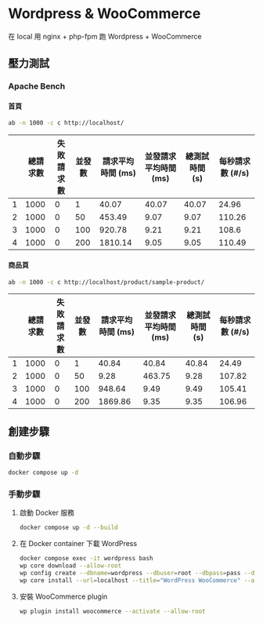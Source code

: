 # Wordpress & WooCommerce

在 local 用 nginx + php-fpm 跑 Wordpress + WooCommerce

## 壓力測試

### Apache Bench

#### 首頁

```bash
ab -n 1000 -c c http://localhost/
```

|  | 總請求數 | 失敗請求數 | 並發數 | 請求平均時間 (ms) | 並發請求平均時間 (ms) | 總測試時間 (s) | 每秒請求數 (#/s) |
| -- | -- | -- | -- | -- | -- | -- | -- |
| 1 | 1000 | 0 | 1 | 40.07 | 40.07 | 40.07 | 24.96 |
| 2 | 1000 | 0 | 50 | 453.49 | 9.07 | 9.07 | 110.26 |
| 3 | 1000 | 0 | 100 | 920.78 | 9.21 | 9.21 | 108.6 |
| 4 | 1000 | 0 | 200 | 1810.14 | 9.05 | 9.05 | 110.49 |

#### 商品頁

```bash
ab -n 1000 -c c http://localhost/product/sample-product/
```

|  | 總請求數 | 失敗請求數 | 並發數 | 請求平均時間 (ms) | 並發請求平均時間 (ms) | 總測試時間 (s) | 每秒請求數 (#/s) |
| -- | -- | -- | -- | -- | -- | -- | -- |
| 1 | 1000 | 0 | 1 | 40.84 | 40.84 | 40.84 | 24.49 |
| 2 | 1000 | 0 | 50 | 9.28 | 463.75 | 9.28 | 107.82 |
| 3 | 1000 | 0 | 100 | 948.64 | 9.49 | 9.49 | 105.41 |
| 4 | 1000 | 0 | 200 | 1869.86 | 9.35 | 9.35 | 106.96 |

## 創建步驟

### 自動步驟

```bash
docker compose up -d
```

### 手動步驟
1. 啟動 Docker 服務

    ```bash
    docker compose up -d --build
    ```

2. 在 Docker container 下載 WordPress

    ```bash
    docker compose exec -it wordpress bash
    wp core download --allow-root
    wp config create --dbname=wordpress --dbuser=root --dbpass=pass --dbhost=database --allow-root
    wp core install --url=localhost --title="WordPress WooCommerce" --admin_user=admin --admin_password=admin --admin_email=admin@example.com --allow-root
    ```

3. 安裝 WooCommerce plugin

    ```bash
    wp plugin install woocommerce --activate --allow-root
    ```
